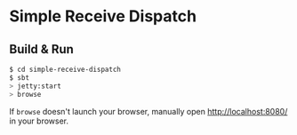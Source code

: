 # Simple Receive Dispatch #

## Build & Run ##

```sh
$ cd simple-receive-dispatch
$ sbt
> jetty:start
> browse
```

If `browse` doesn't launch your browser, manually open [http://localhost:8080/](http://localhost:8080/) in your browser.
